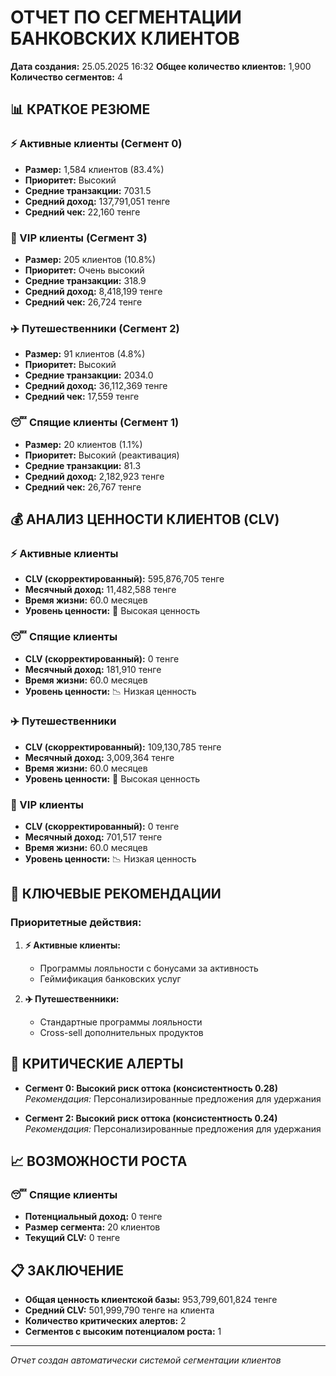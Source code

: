 # ОТЧЕТ ПО СЕГМЕНТАЦИИ БАНКОВСКИХ КЛИЕНТОВ
**Дата создания:** 25.05.2025 16:32
**Общее количество клиентов:** 1,900
**Количество сегментов:** 4

## 📊 КРАТКОЕ РЕЗЮМЕ

### ⚡ Активные клиенты (Сегмент 0)
- **Размер:** 1,584 клиентов (83.4%)
- **Приоритет:** Высокий
- **Средние транзакции:** 7031.5
- **Средний доход:** 137,791,051 тенге
- **Средний чек:** 22,160 тенге

### 💎 VIP клиенты (Сегмент 3)
- **Размер:** 205 клиентов (10.8%)
- **Приоритет:** Очень высокий
- **Средние транзакции:** 318.9
- **Средний доход:** 8,418,199 тенге
- **Средний чек:** 26,724 тенге

### ✈️ Путешественники (Сегмент 2)
- **Размер:** 91 клиентов (4.8%)
- **Приоритет:** Высокий
- **Средние транзакции:** 2034.0
- **Средний доход:** 36,112,369 тенге
- **Средний чек:** 17,559 тенге

### 😴 Спящие клиенты (Сегмент 1)
- **Размер:** 20 клиентов (1.1%)
- **Приоритет:** Высокий (реактивация)
- **Средние транзакции:** 81.3
- **Средний доход:** 2,182,923 тенге
- **Средний чек:** 26,767 тенге

## 💰 АНАЛИЗ ЦЕННОСТИ КЛИЕНТОВ (CLV)

### ⚡ Активные клиенты
- **CLV (скорректированный):** 595,876,705 тенге
- **Месячный доход:** 11,482,588 тенге
- **Время жизни:** 60.0 месяцев
- **Уровень ценности:** 🌟 Высокая ценность

### 😴 Спящие клиенты
- **CLV (скорректированный):** 0 тенге
- **Месячный доход:** 181,910 тенге
- **Время жизни:** 60.0 месяцев
- **Уровень ценности:** 📉 Низкая ценность

### ✈️ Путешественники
- **CLV (скорректированный):** 109,130,785 тенге
- **Месячный доход:** 3,009,364 тенге
- **Время жизни:** 60.0 месяцев
- **Уровень ценности:** 🌟 Высокая ценность

### 💎 VIP клиенты
- **CLV (скорректированный):** 0 тенге
- **Месячный доход:** 701,517 тенге
- **Время жизни:** 60.0 месяцев
- **Уровень ценности:** 📉 Низкая ценность

## 🎯 КЛЮЧЕВЫЕ РЕКОМЕНДАЦИИ

### Приоритетные действия:

1. **⚡ Активные клиенты:**
   - Программы лояльности с бонусами за активность
   - Геймификация банковских услуг

2. **✈️ Путешественники:**
   - Стандартные программы лояльности
   - Cross-sell дополнительных продуктов

## 🚨 КРИТИЧЕСКИЕ АЛЕРТЫ

- **Сегмент 0: Высокий риск оттока (консистентность 0.28)**
  *Рекомендация:* Персонализированные предложения для удержания

- **Сегмент 2: Высокий риск оттока (консистентность 0.24)**
  *Рекомендация:* Персонализированные предложения для удержания

## 📈 ВОЗМОЖНОСТИ РОСТА

### 😴 Спящие клиенты
- **Потенциальный доход:** 0 тенге
- **Размер сегмента:** 20 клиентов
- **Текущий CLV:** 0 тенге

## 📋 ЗАКЛЮЧЕНИЕ

- **Общая ценность клиентской базы:** 953,799,601,824 тенге
- **Средний CLV:** 501,999,790 тенге на клиента
- **Количество критических алертов:** 2
- **Сегментов с высоким потенциалом роста:** 1

---
*Отчет создан автоматически системой сегментации клиентов*